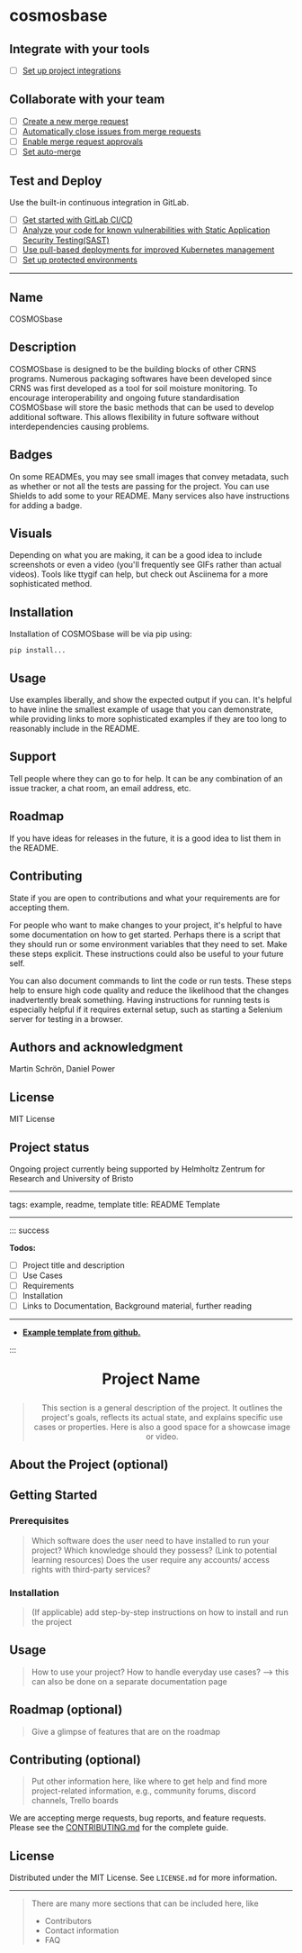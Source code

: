 # cosmosbase

## Integrate with your tools

- [ ] [Set up project integrations](https://codebase.helmholtz.cloud/cosmos/cosmosbase/-/settings/integrations)

## Collaborate with your team

- [ ] [Create a new merge request](https://docs.gitlab.com/ee/user/project/merge_requests/creating_merge_requests.html)
- [ ] [Automatically close issues from merge requests](https://docs.gitlab.com/ee/user/project/issues/managing_issues.html#closing-issues-automatically)
- [ ] [Enable merge request approvals](https://docs.gitlab.com/ee/user/project/merge_requests/approvals/)
- [ ] [Set auto-merge](https://docs.gitlab.com/ee/user/project/merge_requests/merge_when_pipeline_succeeds.html)

## Test and Deploy

Use the built-in continuous integration in GitLab.

- [ ] [Get started with GitLab CI/CD](https://docs.gitlab.com/ee/ci/quick_start/index.html)
- [ ] [Analyze your code for known vulnerabilities with Static Application Security Testing(SAST)](https://docs.gitlab.com/ee/user/application_security/sast/)
- [ ] [Use pull-based deployments for improved Kubernetes management](https://docs.gitlab.com/ee/user/clusters/agent/)
- [ ] [Set up protected environments](https://docs.gitlab.com/ee/ci/environments/protected_environments.html)

---

## Name

COSMOSbase

## Description

COSMOSbase is designed to be the building blocks of other CRNS programs. Numerous packaging softwares have been developed since CRNS was first developed as a tool for soil moisture monitoring. To encourage interoperability and ongoing future standardisation COSMOSbase will store the basic methods that can be used to develop additional software. This allows flexibility in future software without interdependencies causing problems.

## Badges

On some READMEs, you may see small images that convey metadata, such as whether or not all the tests are passing for the project. You can use Shields to add some to your README. Many services also have instructions for adding a badge.

## Visuals

Depending on what you are making, it can be a good idea to include screenshots or even a video (you'll frequently see GIFs rather than actual videos). Tools like ttygif can help, but check out Asciinema for a more sophisticated method.

## Installation

Installation of COSMOSbase will be via pip using:

`pip install...`

## Usage

Use examples liberally, and show the expected output if you can. It's helpful to have inline the smallest example of usage that you can demonstrate, while providing links to more sophisticated examples if they are too long to reasonably include in the README.

## Support

Tell people where they can go to for help. It can be any combination of an issue tracker, a chat room, an email address, etc.

## Roadmap

If you have ideas for releases in the future, it is a good idea to list them in the README.

## Contributing

State if you are open to contributions and what your requirements are for accepting them.

For people who want to make changes to your project, it's helpful to have some documentation on how to get started. Perhaps there is a script that they should run or some environment variables that they need to set. Make these steps explicit. These instructions could also be useful to your future self.

You can also document commands to lint the code or run tests. These steps help to ensure high code quality and reduce the likelihood that the changes inadvertently break something. Having instructions for running tests is especially helpful if it requires external setup, such as starting a Selenium server for testing in a browser.

## Authors and acknowledgment

Martin Schrön, Daniel Power

## License

MIT License

## Project status

Ongoing project currently being supported by Helmholtz Zentrum for
Research and University of Bristo

---

tags: example, readme, template
title: README Template

---

::: success

**Todos:**
<br>

- [ ] Project title and description
- [ ] Use Cases
- [ ] Requirements
- [ ] Installation
- [ ] Links to Documentation, Background material, further reading

---

- [**Example template from github.**](https://github.com/othneildrew/Best-README-Template/blob/master/BLANK_README.md)

:::

<center>
<p style="font-size:20pt" align=center> <b>Project Name</b> </p>

> This section is a general description of the project.
> It outlines the project's goals, reflects its actual state, and explains specific use cases or properties.
> Here is also a good space for a showcase image or video.

</center>

## About the Project (optional)

## Getting Started

### Prerequisites

> Which software does the user need to have installed to run your project?
> Which knowledge should they possess? (Link to potential learning resources)
> Does the user require any accounts/ access rights with third-party services?

### Installation

> (If applicable) add step-by-step instructions on how to install and run the project

## Usage

> How to use your project?
> How to handle everyday use cases? --> this can also be done on a separate documentation page

## Roadmap (optional)

> Give a glimpse of features that are on the roadmap

## Contributing (optional)

> Put other information here, like where to get help and find more project-related information,
> e.g., community forums, discord channels, Trello boards

We are accepting merge requests, bug reports, and feature requests.
Please see the [CONTRIBUTING.md](CONTRIBUTING.md) for the complete guide.

## License

Distributed under the MIT License. See `LICENSE.md` for more information.

---

> There are many more sections that can be included here, like
>
> - Contributors
> - Contact information
> - FAQ
